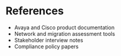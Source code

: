 # References

- Avaya and Cisco product documentation  
- Network and migration assessment tools  
- Stakeholder interview notes  
- Compliance policy papers